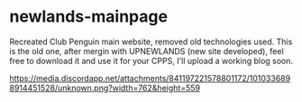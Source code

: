 # newlands-mainpage
Recreated Club Penguin main website, removed old technologies used.
This is the old one, after mergin with UPNEWLANDS (new site developed), feel free to download it and use it for your CPPS, I'll upload a working blog soon.

https://media.discordapp.net/attachments/841197221578801172/1010336898914451528/unknown.png?width=762&height=559
